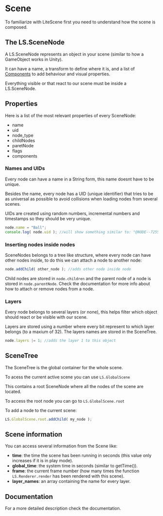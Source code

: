 # Scene

To familiarize with LiteScene first you need to understand how the scene is composed.

## The LS.SceneNode

A LS.SceneNode represents an object in your scene (similar to how a GameObject works in Unity).

It can have a name, a transform to define where it is, and a list of [Components](Components.md) to add behaviour and visual properties.

Everything visible or that react to our scene must be inside a LS.SceneNode.

## Properties

Here is a list of the most relevant properties of every SceneNode:

- name
- uid
- node_type
- childNodes
- paretNode
- flags
- components


### Names and UIDs

Every node can have a name in a String form, this name doesnt have to be unique.

Besides the name, every node has a UID (unique identifier) that tries to be as universal as possible to avoid collisions when loading nodes from several scenes.

UIDs are created using random numbers, incremental numbers and timestamps so they should be very unique.

```Javascript
node.name = "Ball";
console.log( node.uid ); //will show something similar to: "@NODE--72553e-27b-1a284aa-5"
```

### Inserting nodes inside nodes ###

SceneNodes belongs to a tree like structure, where every node can have other nodes inside, to do this we can attach a node to another node:

```Javascript
node.addChild( other_node ); //adds other node inside node
```

Child nodes are stored in ```node.children``` and the parent node of a node is stored in ```node.parentNode```.
Check the documentation for more info about how to attach or remove nodes from a node.


### Layers ###

Every node belongs to several layers (or none), this helps filter which object should react or be visible with our scene.

Layers are stored using a number where every bit represent to which layer belongs (to a maxium of 32). The layers names are stored in the SceneTree.

```Javascript
node.layers |= 1; //adds the layer 1 to this object
```

## SceneTree ##

The SceneTree is the global container for the whole scene.

To acess the current active scene you can use  ```LS.GlobalScene```

This contains a root SceneNode where all the nodes of the scene are located.

To access the root node you can go to ```LS.GlobalScene.root```

To add a node to the current scene:

```js
LS.GlobalScene.root.addChild( my_node );
```

## Scene information ##

You can access several information from the Scene like:
- **time**: the time the scene has been running in seconds (this value only increases if it is in play mode).
- **global_time**: the system time in seconds (similar to getTime()).
- **frame**: the current frame number (how many times the function ```LS.Renderer.render``` has been rendered with this scene).
- **layer_names**: an array containing the name for every layer.

## Documentation ##

For a more detailed description check the documentation.

